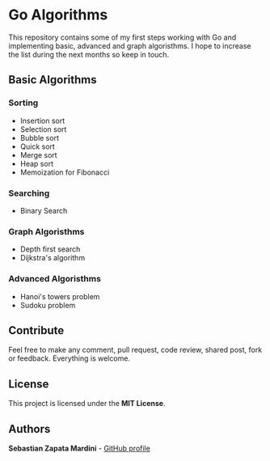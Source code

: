 # Go Algorithms

This repository contains some of my first steps working with Go and implementing basic, advanced and graph algoristhms. I hope to increase the list during the next months so keep in touch.

## Basic Algorithms

### Sorting
- Insertion sort
- Selection sort
- Bubble sort
- Quick sort
- Merge sort
- Heap sort
- Memoization for Fibonacci

### Searching
- Binary Search

### Graph Algoristhms
- Depth first search
- Dijkstra's algorithm

### Advanced Algoristhms
- Hanoi's towers problem
- Sudoku problem

## Contribute

Feel free to make any comment, pull request, code review, shared post, fork or feedback. Everything is welcome.

## License

This project is licensed under the **MIT License**.

## Authors

**Sebastian Zapata Mardini** - [GitHub profile](https://github.com/Mardiniii)
